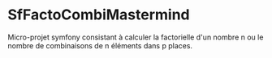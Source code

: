 # SfFactoCombiMastermind

Micro-projet symfony consistant à calculer la factorielle d'un nombre n ou le nombre de combinaisons de n éléments dans p places.
